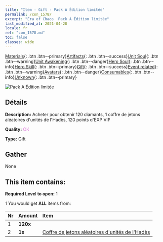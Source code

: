 ```yaml
---
title: "Item - Gift - Pack A Édition limitée"
permalink: /con_1578/
excerpt: "Era of Chaos  Pack A Édition limitée"
last_modified_at: 2021-04-28
locale: fr
ref: "con_1578.md"
toc: false
classes: wide
---
```

 [Materials](/ItemsFR/){: .btn .btn--primary}[Artifacts](/ItemsFR/Artifacts/){: .btn .btn--success}[Unit Soul](/ItemsFR/UnitSoul/){: .btn .btn--warning}[Unit Awakening](/ItemsFR/UnitAwakening/){: .btn .btn--danger}[Hero Soul](/ItemsFR/HeroSoul/){: .btn .btn--info}[Hero Skill](/ItemsFR/HeroSkill/){: .btn .btn--primary}[Gift](/ItemsFR/Gift/){: .btn .btn--success}[Event related](/ItemsFR/Events/){: .btn .btn--warning}[Avatars](/ItemsFR/Avatars/){: .btn .btn--danger}[Consumables](/ItemsFR/Consumables/){: .btn .btn--info}[Unknown](/ItemsFR/Unknown/){: .btn .btn--primary}

 ![Pack A Édition limitée](/images/t/i_907194.png)

## Détails
 **Description:** Acheter pour obtenir 120 diamants, 1 coffre de jetons aléatoires d'unités de l'Hadès, 120 points d'EXP VIP

 **Quality:** <span style="color: #DA70D6">OK</span>

 **Type:** Gift

## Gather

  None

## This item contains:

 **Required Level to open:** 1

 1 You would get **ALL** items  from:

  | Nr | Amount |     Item    |
  |:---|:-------|:------------|
  | 1 |  **120x** | <i class="fas fa-gem"/> |  | 
  | 2 |  **1x** | [Coffre de jetons aléatoires d'unités de l'Hadès](/ItemsFR/con_1582/) |  | 
